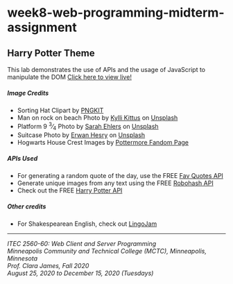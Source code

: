 # week8-web-programming-midterm-assignment

<h2>Harry Potter Theme</h2>
This lab demonstrates the use of APIs and the usage of JavaScript to manipulate the DOM

<a href="https://myverdict.github.io/week8-web-programming-midterm-assignment/index.html">
  Click here to view live!
</a>

<h5>Image Credits</h5>
<ul>
  <li>
    Sorting Hat Clipart by <a href="https://www.pngkit.com/view/u2r5r5o0i1u2q8w7_harry-potter-hat-png-clipart-sorting-hat-harry/">PNGKIT</a>
  </li>
  <li>
    Man on rock on beach Photo by <a href="https://unsplash.com/@kyllik?utm_source=unsplash&amp;utm_medium=referral&amp;utm_content=creditCopyText">Kylli Kittus</a>
    on <a href="https://unsplash.com/s/photos/immigrant?utm_source=unsplash&amp;utm_medium=referral&amp;utm_content=creditCopyText">Unsplash</a>
  </li>
  <li>
    Platform 9 <sup>3</sup>&frasl;<sub>4</sub> Photo by
    <a href="https://unsplash.com/@saz86?utm_source=unsplash&amp;utm_medium=referral&amp;utm_content=creditCopyText">Sarah Ehlers</a>
    on <a href="https://unsplash.com/s/photos/platform-harry-potter?utm_source=unsplash&amp;utm_medium=referral&amp;utm_content=creditCopyText">Unsplash</a>
  </li>
  <li>
    Suitcase Photo by <a href="https://unsplash.com/@erwanhesry?utm_source=unsplash&amp;utm_medium=referral&amp;utm_content=creditCopyText">Erwan Hesry</a>
    on <a href="https://unsplash.com/collections/10446860/harry-potter?utm_source=unsplash&amp;utm_medium=referral&amp;utm_content=creditCopyText">Unsplash</a>
  </li>
  <li>
    Hogwarts House Crest Images by
    <a href="https://pottermore.fandom.com/wiki/Houses">Pottermore Fandom Page</a>
  </li>
</ul>

<h5>APIs Used</h5>
<ul>
  <li>
    For generating a random quote of the day, use the FREE
    <a href="https://favqs.com/api/qotd">Fav Quotes API</a>
  </li>
  <li>
    Generate unique images from any text using the FREE
    <a href="https://robohash.org/">Robohash API</a>
  </li>
  <li>
    Check out the FREE
    <a href="https://hp-api.herokuapp.com/">Harry Potter API</a>
  </li>
</ul>

<h5>Other credits</h5>
<ul>
  <li>
    For Shakespearean English, check out
    <a href="https://lingojam.com/EnglishtoShakespearean">LingoJam</a>
  </li>
</ul>

<hr />

<p>
  <i>
    ITEC 2560-60: Web Client and Server Programming
    <br />
    Minneapolis Community and Technical College (MCTC), Minneapolis, Minnesota
    <br />
    Prof. Clara James, Fall 2020
    <br />
    August 25, 2020 to December 15, 2020 (Tuesdays)
  </i>
</p>
